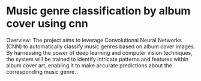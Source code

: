 # Music genre classification by album cover using cnn
 Overview: The project aims to leverage Convolutional Neural Networks (CNN) to automatically classify music genres based on album cover images. By harnessing the power of deep learning and computer vision techniques, the system will be trained to identify intricate patterns and features within album cover art, enabling it to make accurate predictions about the corresponding music genre.
